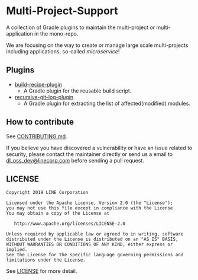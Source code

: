 # Multi-Project-Support 

A collection of Gradle plugins to maintain the multi-project or multi-application in the mono-repo.

We are focusing on the way to create or manage large scale multi-projects including applications, so-called *microservice*!

## Plugins

* [build-recipe-plugin](./build-recipe-plugin)
  * A Gradle plugin for the reusable build script.
* [recursive-git-log-plugin](./recursive-git-log-plugin)
  * A Gradle plugin for extracting the list of affected(modified) modules.

## How to contribute

 See [CONTRIBUTING.md](CONTRIBUTING.md).

If you believe you have discovered a vulnerability or have an issue related to security, please contact the maintainer directly or send us a email to [dl_oss_dev@linecorp.com](mailto:dl_oss_dev@linecorp.com) before sending a pull request.

 ## LICENSE

 ```
 Copyright 2019 LINE Corporation

 Licensed under the Apache License, Version 2.0 (the "License");
 you may not use this file except in compliance with the License.
 You may obtain a copy of the License at

    http://www.apache.org/licenses/LICENSE-2.0

 Unless required by applicable law or agreed to in writing, software
 distributed under the License is distributed on an "AS IS" BASIS,
 WITHOUT WARRANTIES OR CONDITIONS OF ANY KIND, either express or implied.
 See the License for the specific language governing permissions and
 limitations under the License.
 ```

 See [LICENSE](LICENSE) for more detail. 